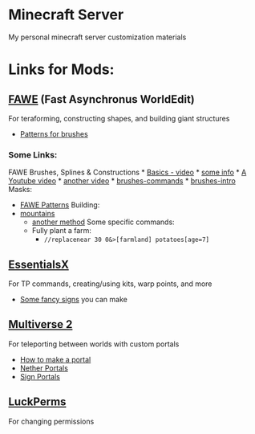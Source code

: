 # Minecraft Server
My personal minecraft server customization materials

# Links for Mods:

## [FAWE](https://github.com/IntellectualSites/FastAsyncWorldEdit-1.13/wiki/Commands) (Fast Asynchronus WorldEdit)
For teraforming, constructing shapes, and building giant structures
* [Patterns for brushes](https://github.com/IntellectualSites/FastAsyncWorldEdit-1.13/wiki/Main-Commands-and-Permissions#patterns)
### Some Links:
FAWE Brushes, Splines & Constructions
    * [Basics - video](https://www.youtube.com/watch?v=Fj4DBoWp1ZQ)
    * [some info](https://www.planetminecraft.com/blog/fawe-tutorial/)
    * [A Youtube video](https://www.youtube.com/watch?v=Fj4DBoWp1ZQ)
    * [another video](https://www.youtube.com/watch?v=MzeNE4gVf70)
    * [brushes-commands](https://github.com/IntellectualSites/FastAsyncWorldEdit-1.13/wiki/Commands#brush-commands-edittop)
    * [brushes-intro](https://github.com/IntellectualSites/FastAsyncWorldEdit-1.13/wiki/Brushes)
Masks:
  * [FAWE Patterns](https://github.com/boy0001/FastAsyncWorldedit/wiki/Commands#patterns-edittop)
Building:
* [mountains](https://www.youtube.com/watch?v=qkiTO_4iCBI)
  * [another method](https://escaperestart.com/forum/threads/guide-make-mountains-with-worldedit.5456/)
Some specific commands:
  - Fully plant a farm:
    - `//replacenear 30 0&>[farmland] potatoes[age=7]`
    



## [EssentialsX](https://essinfo.xeya.me/index.php?page=commands)
For TP commands, creating/using kits, warp points, and more
* [Some fancy signs](https://wiki.mc-ess.net/wiki/Sign_Tutorial) you can make


## [Multiverse 2](https://github.com/Multiverse/Multiverse-Core/wiki)
For teleporting between worlds with custom portals
* [How to make a portal](https://github.com/Multiverse/Multiverse-Core/wiki/Basics-%28Portals%29)
* [Nether Portals](https://github.com/Multiverse/Multiverse-Core/wiki/Portal-style-(SignPortals))
* [Sign Portals](https://github.com/Multiverse/Multiverse-Core/wiki/Sign-style-(SignPortals))


## [LuckPerms](https://github.com/lucko/LuckPerms/wiki/Command-Usage)
For changing permissions


